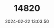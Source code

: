 ---
title: "14820"
category: "Niviventer fulvescens"
draft: false
date: 2024-02-22 13:03:50
languages:
  English: ["Chestnut White-bellied Rat"]
---